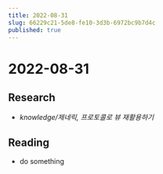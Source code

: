```yaml
---
title: 2022-08-31
slug: 66229c21-5de8-fe10-3d3b-6972bc9b7d4c
published: true
---
```


# 2022-08-31

## Research

* *knowledge/제네릭, 프로토콜로 뷰 재활용하기*

## Reading

* do something
